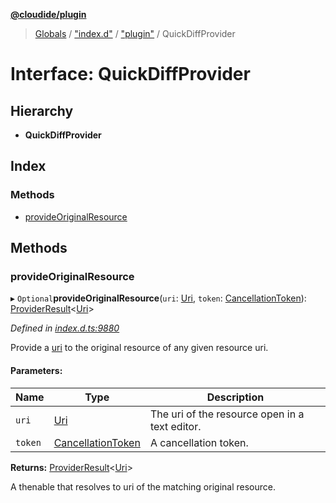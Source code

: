 **[@cloudide/plugin](../README.md)**

> [Globals](../README.md) / ["index.d"](../modules/_index_d_.md) / ["plugin"](../modules/_index_d_._plugin_.md) / QuickDiffProvider

# Interface: QuickDiffProvider

## Hierarchy

* **QuickDiffProvider**

## Index

### Methods

* [provideOriginalResource](_index_d_._plugin_.quickdiffprovider.md#provideoriginalresource)

## Methods

### provideOriginalResource

▸ `Optional`**provideOriginalResource**(`uri`: [Uri](../classes/_index_d_._plugin_.uri.md), `token`: [CancellationToken](_index_d_._plugin_.cancellationtoken.md)): [ProviderResult](../modules/_index_d_._plugin_.md#providerresult)\<[Uri](../classes/_index_d_._plugin_.uri.md)>

*Defined in [index.d.ts:9880](https://github.com/huaweicloud/cloudide-plugin-api/blob/1ab5ef8/index.d.ts#L9880)*

Provide a [uri](#Uri) to the original resource of any given resource uri.

#### Parameters:

Name | Type | Description |
------ | ------ | ------ |
`uri` | [Uri](../classes/_index_d_._plugin_.uri.md) | The uri of the resource open in a text editor. |
`token` | [CancellationToken](_index_d_._plugin_.cancellationtoken.md) | A cancellation token. |

**Returns:** [ProviderResult](../modules/_index_d_._plugin_.md#providerresult)\<[Uri](../classes/_index_d_._plugin_.uri.md)>

A thenable that resolves to uri of the matching original resource.
